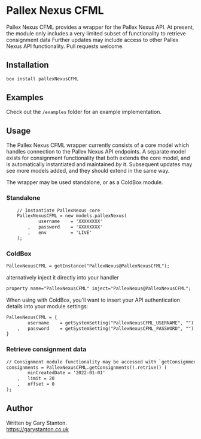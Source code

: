# Pallex Nexus CFML

Pallex Nexus CFML provides a wrapper for the Pallex Nexus API.
At present, the module only includes a very limited subset of functionality to retrieve consignment data
Further updates may include access to other Pallex Nexus API functionality.
Pull requests welcome.

## Installation
```js
box install pallexNexusCFML
```

## Examples
Check out the `/examples` folder for an example implementation.

## Usage
The Pallex Nexus CFML wrapper currently consists of a core model which handles connection to the Pallex Nexus API endpoints.
A separate model exists for consignment functionality that both extends the core model, and is automatically instantiated and maintained _by_ it.
Subsequent updates may see more models added, and they should extend in the same way.
   
The wrapper may be used standalone, or as a ColdBox module.


### Standalone
```cfc
	// Instantiate PallexNexus core
	PallexNexusCFML = new models.pallexNexus(
			username 	= 'XXXXXXXX'
		,	password 	= 'XXXXXXXX'
		,	env 		= 'LIVE'
	);

```

### ColdBox
```cfc
PallexNexusCFML	= getInstance("PallexNexus@PallexNexusCFML");
```
alternatively inject it directly into your handler
```cfc
property name="PallexNexusCFML" inject="PallexNexus@PallexNexusCFML";
```

When using with ColdBox, you'll want to insert your API authentication details into your module settings:

```cfc
PallexNexusCFML = {
		username 	= getSystemSetting("PallexNexusCFML_USERNAME", "")
	,	password 	= getSystemSetting("PallexNexusCFML_PASSWORD", "")
}
```

### Retrieve consignment data
```cfc
// Consignment module functionality may be accessed with `getConsignments()`
consignments = PallexNexusCFML.getConsignments().retrive() (
		minCreatedDate = '2022-01-01'
	,	limit = 20
	,	offset = 0
);
```


## Author
Written by Gary Stanton.  
https://garystanton.co.uk
